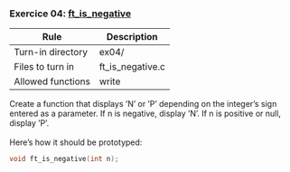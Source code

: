 
### Exercice 04: [ft_is_negative](https://github.com/silvagomez/42piscine/blob/main/C_00/ex04/ft_is_negative.c)

| Rule              | Description                 |
| ----------------- | --------------------------- |
| Turn-in directory | ex04/                       |
| Files to turn in  | ft_is_negative.c            |
| Allowed functions | write                       |

Create a function that displays ’N’ or ’P’ depending on the integer’s sign entered
as a parameter. If n is negative, display ’N’. If n is positive or null, display ’P’.
<br><br>
Here’s how it should be prototyped:
```c
void ft_is_negative(int n);
```
